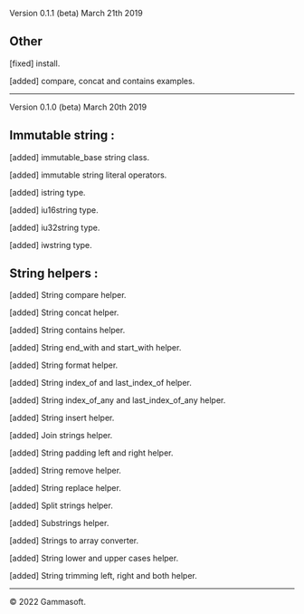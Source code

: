 Version 0.1.1 (beta) March 21th 2019

## Other

[fixed] install.

[added] compare, concat and contains examples.

______________________________________________________________________________________________

Version 0.1.0 (beta) March 20th 2019

## Immutable string :

[added] immutable_base string class.

[added] immutable string literal operators.

[added] istring type.

[added] iu16string type.

[added] iu32string type.

[added] iwstring type.

## String helpers :

[added] String compare helper.

[added] String concat helper.

[added] String contains helper.

[added] String end_with and start_with helper.

[added] String format helper.

[added] String index_of and last_index_of helper.

[added] String index_of_any and last_index_of_any helper.

[added] String insert helper.

[added] Join strings helper.

[added] String padding left and right helper.

[added] String remove helper.

[added] String replace helper.

[added] Split strings helper.

[added] Substrings helper.

[added] Strings to array converter.

[added] String lower and upper cases helper.

[added] String trimming left, right and both helper.

______________________________________________________________________________________________

© 2022 Gammasoft.


